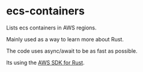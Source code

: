 # ecs-containers

Lists ecs containers in AWS regions. 

Mainly used as a way to learn more about Rust.

The code uses async/await to be as fast as possible.

Its using the [AWS SDK for Rust](https://github.com/awslabs/aws-sdk-rust).
